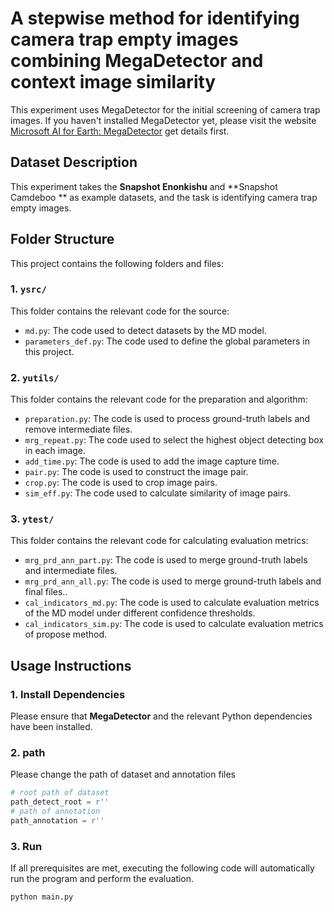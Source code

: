 # **A stepwise method for identifying camera trap empty images combining MegaDetector and context image similarity**

This experiment uses MegaDetector for the initial screening of camera trap images. If you haven't installed MegaDetector yet, please visit the website [Microsoft AI for Earth: MegaDetector](https://github.com/microsoft/CameraTraps) get details first.

## Dataset Description

This experiment takes the **Snapshot Enonkishu** and **Snapshot Camdeboo ** as example datasets, and the task is identifying camera trap empty images.

## Folder Structure

This project contains the following folders and files:

### 1. `ysrc/`

This folder contains the relevant code for the source:

- `md.py`: The code used to detect datasets by the MD model.
- `parameters_def.py`: The code used to define the global parameters in this project.

### 2. `yutils/`

This folder contains the relevant code for the preparation and algorithm:

- `preparation.py`: The code is used to process ground-truth labels and remove intermediate files.
- `mrg_repeat.py`: The code used to select the highest object detecting box in each image.
- `add_time.py`:  The code is used to add the image capture time.
- `pair.py`: The code is used to construct the image pair.
- `crop.py`: The code is used to crop image pairs.
- `sim_eff.py`: The code used to calculate similarity of image pairs.

### 3. `ytest/`

This folder contains the relevant code for calculating evaluation metrics:

- `mrg_prd_ann_part.py`:  The code is used to merge ground-truth labels and intermediate files.
- `mrg_prd_ann_all.py`: The code is used to merge ground-truth labels and final files..
- `cal_indicators_md.py`: The code is used to calculate evaluation metrics of the MD model under different confidence thresholds.
- `cal_indicators_sim.py`: The code is used to calculate evaluation metrics of propose method.

## Usage Instructions

### 1. Install Dependencies

Please ensure that **MegaDetector** and the relevant Python dependencies have been installed. 

### 2. path

Please change the path of dataset and annotation files

```python
# root path of dataset
path_detect_root = r''
# path of annotation
path_annotation = r''
```

### 3. Run

If all prerequisites are met, executing the following code will automatically run the program and perform the evaluation.

```python
python main.py
```

